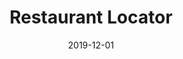 ---
slug: "/projects/vpn-config-generator/"
date: "2019-12-01"
title: "Restaurant Locator"
image: "/img/restaurantLocator.png"
techStack:
    - "Javascript"
    - "Bootstrap"
    - "HTML"
description: "Utilizes browser api's to obtain user location, or receives a string to search (address, postal code, city). Also takes the radius in kilometres to search. Then queries Yelp's API to obtain a list of restaurants and their information"
link: "https://github.com/noahvarghese/restaurant"
---